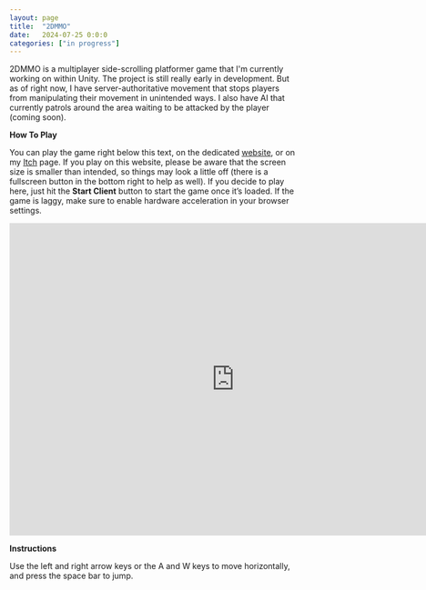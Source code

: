 ```yaml
---
layout: page
title:  "2DMMO"
date:   2024-07-25 0:0:0
categories: ["in progress"]
---
```

2DMMO is a multiplayer side-scrolling platformer game that I'm currently working on within Unity. The project is still really early in development. But as of right now, I have server-authoritative movement that stops players from manipulating their movement in unintended ways. I also have AI that currently patrols around the area waiting to be attacked by the player (coming soon). 

**How To Play** 

You can play the game right below this text, on the dedicated [website][2dmmolink], or on my [Itch][itchlink] page. If you play on this website, please be aware that the screen size is smaller than intended, so things may look a little off (there is a fullscreen button in the bottom right to help as well). If you decide to play here, just hit the <b>Start Client</b> button to start the game once it’s loaded. If the game is laggy, make sure to enable hardware acceleration in your browser settings.

<center><iframe frameborder="0" src="https://itch.io/embed-upload/10774497?color=333333" allowfullscreen="" width="790" height="550"><a href="https://dustinschimel.itch.io/2dmmo">Play 2DMMO on itch.io</a></iframe></center>


**Instructions** 

Use the left and right arrow keys or the A and W keys to move horizontally, and press the space bar to jump.

[2dmmolink]: https://2dmmo.xyz/
[itchlink]: https://dustinschimel.itch.io/2dmmo